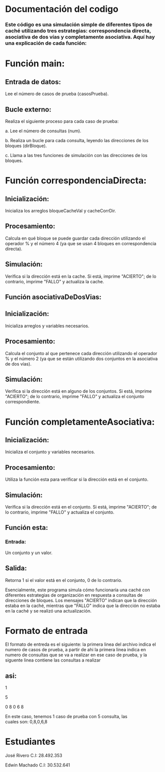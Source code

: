 # Documentación del codigo
### Este código es una simulación simple de diferentes tipos de caché utilizando tres estrategias: correspondencia directa, asociativa de dos vías y completamente asociativa. Aquí hay una explicación de cada función:

# Función main:
## Entrada de datos: 
Lee el número de casos de prueba (casosPrueba).

## Bucle externo: 
Realiza el siguiente proceso para cada caso de prueba:

a. Lee el número de consultas (num).

b. Realiza un bucle para cada consulta, leyendo las direcciones de los bloques (dirBloque).

c. Llama a las tres funciones de simulación con las direcciones de los bloques.

# Función correspondenciaDirecta:
## Inicialización: 
Inicializa los arreglos bloqueCacheVal y cacheCorrDir.
## Procesamiento: 
Calcula en qué bloque se puede guardar cada dirección utilizando el operador % y el número 4 (ya que se usan 4 bloques en correspondencia directa).

## Simulación:
 Verifica si la dirección está en la cache. Si está, imprime "ACIERTO"; de lo contrario, imprime "FALLO" y actualiza la cache.

## Función asociativaDeDosVias:
## Inicialización: 
Inicializa arreglos y variables necesarios.

## Procesamiento: 
Calcula el conjunto al que pertenece cada dirección utilizando el operador % y el número 2 (ya que se están utilizando dos conjuntos en la asociativa de dos vías).

## Simulación:
 Verifica si la dirección está en alguno de los conjuntos. Si está, imprime "ACIERTO"; de lo contrario, imprime "FALLO" y actualiza el conjunto correspondiente.

# Función completamenteAsociativa:
## Inicialización: 
Inicializa el conjunto y variables necesarios.

## Procesamiento:
 Utiliza la función esta para verificar si la
 dirección está en el conjunto.
## Simulación: 
Verifica si la dirección está en el conjunto. Si está, imprime "ACIERTO"; de lo contrario, imprime "FALLO" y actualiza el conjunto.
## Función esta:
### Entrada: 
Un conjunto y un valor.
## Salida: 
Retorna 1 si el valor está en el conjunto, 0 de lo contrario.

Esencialmente, este programa simula cómo funcionaría una caché con diferentes estrategias de organización en respuesta a consultas de direcciones de bloques. Los mensajes "ACIERTO" indican que la dirección estaba en la caché, mientras que "FALLO" indica que la dirección no estaba en la caché y se realizó una actualización. 

# Formato de entrada
El formato de entreda es el siguiente:
la primera linea del archivo indica el numero de casos de prueba, a partir de ahi la primera linea indica en numero de consultas que se va a realizar en ese caso de prueba, y la siguente linea contiene las consultas a realizar

## asi:

1

5

0 8 0 6 8

En este caso, tenemos 1 caso de prueba con 5 consulta, las cuales son: 0,8,0,6,8

# Estudiantes

José Rivero C.I:  28.492.353

Edwin Machado C.I: 30.532.641